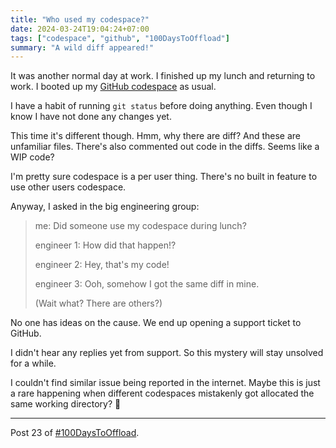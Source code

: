```yaml
---
title: "Who used my codespace?"
date: 2024-03-24T19:04:24+07:00
tags: ["codespace", "github", "100DaysToOffload"]
summary: "A wild diff appeared!"
---
```


It was another normal day at work.
I finished up my lunch and returning to work.
I booted up my [GitHub codespace][gh-codespace] as usual.

[gh-codespace]: https://docs.github.com/en/codespaces/overview

I have a habit of running `git status` before doing anything.
Even though I know I have not done any changes yet.

This time it's different though.
Hmm, why there are diff?
And these are unfamiliar files.
There's also commented out code in the diffs.
Seems like a WIP code?

I'm pretty sure codespace is a per user thing.
There's no built in feature to use other users codespace.


Anyway, I asked in the big engineering group:

> me: Did someone use my codespace during lunch?
> 
> engineer 1: How did that happen!?
> 
> engineer 2: Hey, that's my code!
> 
> engineer 3: Ooh, somehow I got the same diff in mine.
> 
> (Wait what? There are others?)

No one has ideas on the cause.
We end up opening a support ticket to GitHub.

I didn't hear any replies yet from support.
So this mystery will stay unsolved for a while.

I couldn't find similar issue being reported in the internet.
Maybe this is just a rare happening when different codespaces
mistakenly got allocated the same working directory? 🤔

---

Post 23 of [#100DaysToOffload](https://100daystooffload.com/).
